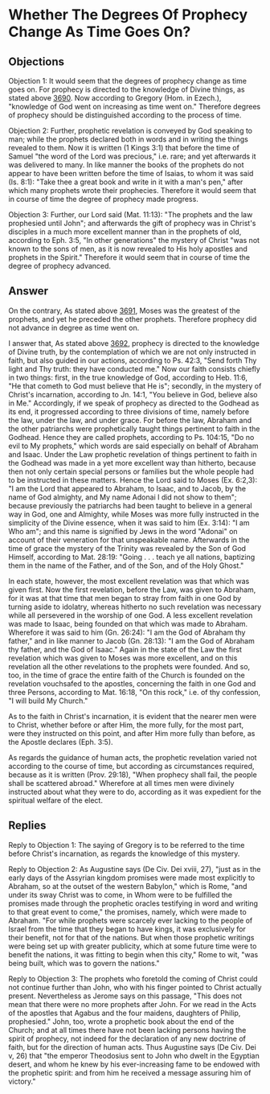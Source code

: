 # Whether The Degrees Of Prophecy Change As Time Goes On?

## Objections

Objection 1: It would seem that the degrees of prophecy change as time goes on. For prophecy is directed to the knowledge of Divine things, as stated above [3690](A[2]). Now according to Gregory (Hom. in Ezech.), "knowledge of God went on increasing as time went on." Therefore degrees of prophecy should be distinguished according to the process of time.

Objection 2: Further, prophetic revelation is conveyed by God speaking to man; while the prophets declared both in words and in writing the things revealed to them. Now it is written (1 Kings 3:1) that before the time of Samuel "the word of the Lord was precious," i.e. rare; and yet afterwards it was delivered to many. In like manner the books of the prophets do not appear to have been written before the time of Isaias, to whom it was said (Is. 8:1): "Take thee a great book and write in it with a man's pen," after which many prophets wrote their prophecies. Therefore it would seem that in course of time the degree of prophecy made progress.

Objection 3: Further, our Lord said (Mat. 11:13): "The prophets and the law prophesied until John"; and afterwards the gift of prophecy was in Christ's disciples in a much more excellent manner than in the prophets of old, according to Eph. 3:5, "In other generations" the mystery of Christ "was not known to the sons of men, as it is now revealed to His holy apostles and prophets in the Spirit." Therefore it would seem that in course of time the degree of prophecy advanced.

## Answer

On the contrary, As stated above [3691](A[4]), Moses was the greatest of the prophets, and yet he preceded the other prophets. Therefore prophecy did not advance in degree as time went on.

I answer that, As stated above [3692](A[2]), prophecy is directed to the knowledge of Divine truth, by the contemplation of which we are not only instructed in faith, but also guided in our actions, according to Ps. 42:3, "Send forth Thy light and Thy truth: they have conducted me." Now our faith consists chiefly in two things: first, in the true knowledge of God, according to Heb. 11:6, "He that cometh to God must believe that He is"; secondly, in the mystery of Christ's incarnation, according to Jn. 14:1, "You believe in God, believe also in Me." Accordingly, if we speak of prophecy as directed to the Godhead as its end, it progressed according to three divisions of time, namely before the law, under the law, and under grace. For before the law, Abraham and the other patriarchs were prophetically taught things pertinent to faith in the Godhead. Hence they are called prophets, according to Ps. 104:15, "Do no evil to My prophets," which words are said especially on behalf of Abraham and Isaac. Under the Law prophetic revelation of things pertinent to faith in the Godhead was made in a yet more excellent way than hitherto, because then not only certain special persons or families but the whole people had to be instructed in these matters. Hence the Lord said to Moses (Ex. 6:2,3): "I am the Lord that appeared to Abraham, to Isaac, and to Jacob, by the name of God almighty, and My name Adonai I did not show to them"; because previously the patriarchs had been taught to believe in a general way in God, one and Almighty, while Moses was more fully instructed in the simplicity of the Divine essence, when it was said to him (Ex. 3:14): "I am Who am"; and this name is signified by Jews in the word "Adonai" on account of their veneration for that unspeakable name. Afterwards in the time of grace the mystery of the Trinity was revealed by the Son of God Himself, according to Mat. 28:19: "Going . . . teach ye all nations, baptizing them in the name of the Father, and of the Son, and of the Holy Ghost."

In each state, however, the most excellent revelation was that which was given first. Now the first revelation, before the Law, was given to Abraham, for it was at that time that men began to stray from faith in one God by turning aside to idolatry, whereas hitherto no such revelation was necessary while all persevered in the worship of one God. A less excellent revelation was made to Isaac, being founded on that which was made to Abraham. Wherefore it was said to him (Gn. 26:24): "I am the God of Abraham thy father," and in like manner to Jacob (Gn. 28:13): "I am the God of Abraham thy father, and the God of Isaac." Again in the state of the Law the first revelation which was given to Moses was more excellent, and on this revelation all the other revelations to the prophets were founded. And so, too, in the time of grace the entire faith of the Church is founded on the revelation vouchsafed to the apostles, concerning the faith in one God and three Persons, according to Mat. 16:18, "On this rock," i.e. of thy confession, "I will build My Church."

As to the faith in Christ's incarnation, it is evident that the nearer men were to Christ, whether before or after Him, the more fully, for the most part, were they instructed on this point, and after Him more fully than before, as the Apostle declares (Eph. 3:5).

As regards the guidance of human acts, the prophetic revelation varied not according to the course of time, but according as circumstances required, because as it is written (Prov. 29:18), "When prophecy shall fail, the people shall be scattered abroad." Wherefore at all times men were divinely instructed about what they were to do, according as it was expedient for the spiritual welfare of the elect.

## Replies

Reply to Objection 1: The saying of Gregory is to be referred to the time before Christ's incarnation, as regards the knowledge of this mystery.

Reply to Objection 2: As Augustine says (De Civ. Dei xviii, 27), "just as in the early days of the Assyrian kingdom promises were made most explicitly to Abraham, so at the outset of the western Babylon," which is Rome, "and under its sway Christ was to come, in Whom were to be fulfilled the promises made through the prophetic oracles testifying in word and writing to that great event to come," the promises, namely, which were made to Abraham. "For while prophets were scarcely ever lacking to the people of Israel from the time that they began to have kings, it was exclusively for their benefit, not for that of the nations. But when those prophetic writings were being set up with greater publicity, which at some future time were to benefit the nations, it was fitting to begin when this city," Rome to wit, "was being built, which was to govern the nations."

Reply to Objection 3: The prophets who foretold the coming of Christ could not continue further than John, who with his finger pointed to Christ actually present. Nevertheless as Jerome says on this passage, "This does not mean that there were no more prophets after John. For we read in the Acts of the apostles that Agabus and the four maidens, daughters of Philip, prophesied." John, too, wrote a prophetic book about the end of the Church; and at all times there have not been lacking persons having the spirit of prophecy, not indeed for the declaration of any new doctrine of faith, but for the direction of human acts. Thus Augustine says (De Civ. Dei v, 26) that "the emperor Theodosius sent to John who dwelt in the Egyptian desert, and whom he knew by his ever-increasing fame to be endowed with the prophetic spirit: and from him he received a message assuring him of victory."